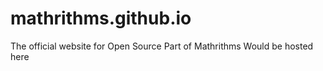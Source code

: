# mathrithms.github.io
The official website for Open Source Part of Mathrithms Would be hosted here
